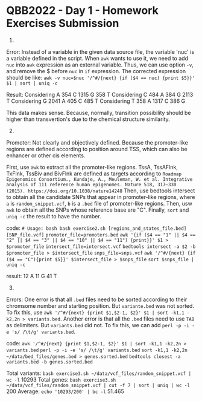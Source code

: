 # QBB2022 - Day 1 - Homework Exercises Submission

1.
Error: Instead of a variable in the given data source file, the variable 'nuc' is a variable defined in the script. When `awk` wants to use it, we need to add `nuc` into `awk` expression as an external variable. Thus, we can use option `-v`, and remove the $ before `nuc` in `if` expression. The corrected expression should be like: `awk -v nuc=$nuc '/^#/{next} {if ($4 == nuc) {print $5}}' $1 | sort | uniq -c`

Result: 
Considering  A
 354 C
1315 G
 358 T
Considering  C
 484 A
 384 G
2113 T
Considering  G
2041 A
 405 C
 485 T
Considering  T
 358 A
1317 C
 386 G

This data makes sense. Because, normally, transition possibility should be higher than transvertion's due to the chemical structure similarity. 


2.
Promoter: Not clearly and objectively defined. Because the promoter-like regions are defined according to position around TSS, which can also be enhancer or other cis elements.

First, use `awk` to extract all the promoter-like regions. TssA, TssAFlnk, TxFlnk, TssBiv and BivFlnk are defined as targets according to `Roadmap Epigenomics Consortium., Kundaje, A., Meuleman, W. et al. Integrative analysis of 111 reference human epigenomes. Nature 518, 317–330 (2015). https://doi.org/10.1038/nature14248`
Then, use bedtools intersect to obtain all the candidate SNPs that appear in promoter-like regions, where `a` is `random_snippet.vcf`, `b` is a `.bed` file of promoter-like regions.
Then, usw `awk` to obtain all the SNPs whose reference base are "C".
Finally, `sort` and `uniq -c` the result to have the number.

code:
`# Usage: bash bash exercise2.sh [regions_and_states_file.bed] [SNP_file.vcf]`
`promoter_file=promoters.bed`
`awk '{if ($4 == "1" || $4 == "2" || $4 == "3" || $4 == "10" || $4 == "11") {print}}' $1 > $promoter_file`
`intersect_file=intersect.vcf`
`bedtools intersect -a $2 -b $promoter_file > $intersect_file`
`snps_file=snps.vcf`
`awk '/^#/{next} {if ($4 == "C"){print $5}}' $intersect_file > $snps_file`
`sort $snps_file | uniq -c`

result:
  12 A
  11 G
  41 T


3.
Errors:
One error is that all `.bed` files need to be sorted according to their chromsome number and starting position. But `variante.bed` was not sorted. To fix this, use `awk '/^#/{next} {print $1,$2-1, $2}' $1 | sort -k1,1 -k2,2n > variants.bed`.
Another error is that all the `.bed` files need to use `TAB` as delimiters. But `variants.bed` did not. To fix this, we can add `perl -p -i -e 's/ /\t/g' variants.bed`.

code:
`awk '/^#/{next} {print $1,$2-1, $2}' $1 | sort -k1,1 -k2,2n > variants.bed`
`perl -p -i -e 's/ /\t/g' variants.bed`
`sort -k1,1 -k2,2n ~/data/bed_files/genes.bed > genes.sorted.bed`
`bedtools closest -a variants.bed -b genes.sorted.bed`

Total variants:
`bash exercise3.sh ~/data/vcf_files/random_snippet.vcf | wc -l`
10293
Total genes:
`bash exercise3.sh ~/data/vcf_files/random_snippet.vcf | cut -f 7 | sort | uniq | wc -l`
200
Average:
`echo '10293/200' | bc -l`
51.465